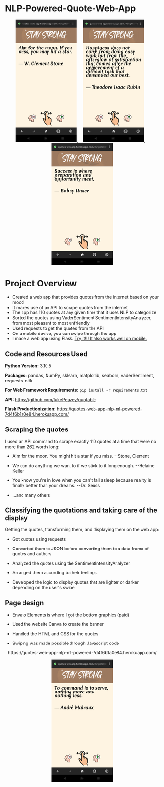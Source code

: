 # NLP-Powered-Quote-Web-App
<p align="center">
  <a href="https://quotes-web-app-nlp-ml-powered-7d4f6b1a0e84.herokuapp.com/">
    <img src="picture1.png" alt="Logo" width=200 height=400>
  </a>
  &nbsp
  &nbsp
  <a href="https://quotes-web-app-nlp-ml-powered-7d4f6b1a0e84.herokuapp.com/">
    <img src="picture3.png" alt="Logo" width=200 height=400>
  </a>
  &nbsp
  &nbsp
  <a href="https://quotes-web-app-nlp-ml-powered-7d4f6b1a0e84.herokuapp.com/">
    <img src="picture2.png" alt="Logo" width=200 height=400>
  </a>
</p>


# Project Overview


* Created a web app that provides quotes from the internet based on your mood
* It makes use of an API to scrape quotes from the internet
* The app has 110 quotes at any given time that it uses NLP to categorize
* Sorted the quotes using VaderSentiment SentimentIntensityAnalyzer, from most pleasant to most unfriendly
* Used requests to get the quotes from the API
* On a mobile device, you can swipe through the app!
* I made a web app using Flask. [Try it!!! It also works well on mobile.](https://quotes-web-app-nlp-ml-powered-7d4f6b1a0e84.herokuapp.com/)


## Code and Resources Used


**Python Version:** 3.10.5


**Packages:** pandas, NumPy, sklearn, matplotlib, seaborn, vaderSentiment, requests, nltk


**For Web Framework Requirements:**  ```pip install -r requirements.txt```


**API:**
https://github.com/lukePeavey/quotable


**Flask Productionization:**
https://quotes-web-app-nlp-ml-powered-7d4f6b1a0e84.herokuapp.com/


## Scraping the quotes


I used an API command to scrape exactly 110 quotes at a time that were no more than 262 words long:


*    Aim for the moon. You might hit a star if you miss. --Stone, Clement


*    We can do anything we want to if we stick to it long enough. --Helaine Keller


*    You know you're in love when you can't fall asleep because reality is finally better than your dreams. --Dr. Seuss


*    ...and many others


## Classifying the quotations and taking care of the display


Getting the quotes, transforming them, and displaying them on the web app:


*    Got quotes using requests


* Converted them to JSON before converting them to a data frame of quotes and authors


* Analyzed the quotes using the SentimentIntensityAnalyzer


* Arranged them according to their feelings


* Developed the logic to display quotes that are lighter or darker depending on the user's swipe


## Page design


* Envato Elements is where I got the bottom graphics (paid)


* Used the website Canva to create the banner


* Handled the HTML and CSS for the quotes


* Swiping was made possible through Javascript code


<p align="center">
   https://quotes-web-app-nlp-ml-powered-7d4f6b1a0e84.herokuapp.com/
</p>
<p align="center">
  <a href="https://quotes-web-app-nlp-ml-powered-7d4f6b1a0e84.herokuapp.com/">
    <img src="picture4.png" alt="Logo" width=200 height=400>
  </a>
</p>


